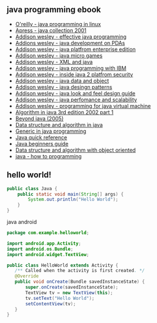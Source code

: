 ## java programming ebook

- [O'reilly - java programming in linux](https://theswissbay.ch/pdf/Gentoomen%20Library/Programming/Java/%28O%27Reilly%29%20-%20Java%20Programming%20on%20Linux.pdf)
- [Apress - java collection 2001](https://theswissbay.ch/pdf/Gentoomen%20Library/Programming/Java/APress%20-%20Java%20Collections%20%282001%29.pdf)
- [Addison wesley - effective java programming](https://theswissbay.ch/pdf/Gentoomen%20Library/Programming/Java/Addison%20Wesley%20-%20Effective%20Java%20Programming%20Language%20Guide.pdf)
- [Addions wesley - java development on PDAs](https://theswissbay.ch/pdf/Gentoomen%20Library/Programming/Java/Addison%20Wesley%20-%20Java%20Development%20on%20PDAs%20%282003%29.chm)
- [Addison wesley - java platfrom enterprise edition](https://theswissbay.ch/pdf/Gentoomen%20Library/Programming/Java/Addison%20Wesley%20-%20Java2%20Platform%2C%20Enterprise%20Edition%2C%20Platform%20and%20Component%20Specifications.chm)
- [Addison wesley - java micro games](https://theswissbay.ch/pdf/Gentoomen%20Library/Programming/Java/Addison%20Wesley%20-%20Micro%20JAVA%20Game%20Development%20%282002%29.pdf)
- [Addison wesley - XML and java](https://theswissbay.ch/pdf/Gentoomen%20Library/Programming/Java/Addison%20Wesley%20-%20XML%20and%20Java%202Ed%20%282002%29%20Ru.chm)
- [Addison wesley - java programming with IBM](https://theswissbay.ch/pdf/Gentoomen%20Library/Programming/Java/Addison.Wesley.Enterprise.Java.Programming.With.IBM.WebSphere.Second.Edition.eBook-DDU.chm)
- [Addison wesley - inside java 2 platfrom security](https://theswissbay.ch/pdf/Gentoomen%20Library/Programming/Java/Addison.Wesley.Inside.Java.2.Platform.Security.2nd.Edition.eBook-LiB.chm)
- [Addison wesley - java data and object](https://theswissbay.ch/pdf/Gentoomen%20Library/Programming/Java/Addison.Wesley.Java.Data%20Objects.pdf)
- [Addison wesley - java desingn patterns](https://theswissbay.ch/pdf/Gentoomen%20Library/Programming/Java/Addison.Wesley.Java.Design%20Patterns%20A%20tutorial.pdf)
- [Addison wesley - java look and feel design guide](https://theswissbay.ch/pdf/Gentoomen%20Library/Programming/Java/Addison.Wesley.Java.Look%20And%20Feel%20Design%20Guidelines%20-%20AdvancedTopics.chm)
- [Addison wesley - java perfomance and scalability](https://theswissbay.ch/pdf/Gentoomen%20Library/Programming/Java/Addison.Wesley.Java.Performance.And.Scalability.Volume1.Server-Side.Programming.Techniques.eBook-LiB.chm)
- [Addison wesley - programming for java virtual machine](https://theswissbay.ch/pdf/Gentoomen%20Library/Programming/Java/Addison.Wesley.Programming.for%20the%20Java%20Virtual%20Machine.chm)
- [Algorithm in java 3rd edition 2002 part 1](https://theswissbay.ch/pdf/Gentoomen%20Library/Programming/Java/Algorithims%20In%20Java%20Part%205%203rd%20ed%202002.chm)
- [Beyond java (2005)](https://theswissbay.ch/pdf/Gentoomen%20Library/Programming/Java/Beyond%20Java%20%282005%29.chm)
- [Data structure and algorithm in java](https://theswissbay.ch/pdf/Gentoomen%20Library/Programming/Java/Data%20Structures%20%26%20Algorithms%20in%20Java%20-%20ISBN%201571690956.pdf)
- [Generic in java programming](https://theswissbay.ch/pdf/Gentoomen%20Library/Programming/Java/Generics%20in%20the%20Java%20Programming%20Language.pdf)
- [Java quick reference](https://theswissbay.ch/pdf/Gentoomen%20Library/Programming/Java/JAVA%20Quick%20Reference.pdf)
- [Java beginners guide](https://theswissbay.ch/pdf/Gentoomen%20Library/Programming/Java/Java%20-%20A%20Beginner%27s%20Guide%2C%203rd%20Edition%20%282005%29.pdf)
- [Data structure and algorithm with object oriented](https://theswissbay.ch/pdf/Gentoomen%20Library/Programming/Java/Java%20-%20Data%20Structures%20And%20Algorithms%20With%20Object-oriented%20Design%20Patterns%20In%20Java.chm)
- [java - how to programming](https://theswissbay.ch/pdf/Gentoomen%20Library/Programming/Java/Java%20-%20How%20To%20Program%2C%204th%20Edition%20%282002%29.pdf)

## hello world!

```java
public class Java {
	public static void main(String[] args) {
		System.out.println("Hello World");
	}
}
```

java android

```java
package com.example.helloworld;

import android.app.Activity;
import android.os.Bundle;
import android.widget.TextView;

public class HelloWorld extends Activity {
   /** Called when the activity is first created. */
   @Override
   public void onCreate(Bundle savedInstanceState) {
       super.onCreate(savedInstanceState);
       TextView tv = new TextView(this);
       tv.setText("Hello World");
       setContentView(tv);
   }
}
```
